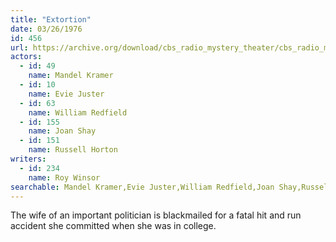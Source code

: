 ```yaml
---
title: "Extortion"
date: 03/26/1976
id: 456
url: https://archive.org/download/cbs_radio_mystery_theater/cbs_radio_mystery_theater-0451-0500.zip/cbs_radio_mystery_theater-0451-0500%2Fcbsrmt_0456_extortion.mp3
actors:  
  - id: 49
    name: Mandel Kramer  
  - id: 10
    name: Evie Juster  
  - id: 63
    name: William Redfield  
  - id: 155
    name: Joan Shay  
  - id: 151
    name: Russell Horton
writers:  
  - id: 234
    name: Roy Winsor
searchable: Mandel Kramer,Evie Juster,William Redfield,Joan Shay,Russell Horton Roy Winsor
---
```

The wife of an important politician is blackmailed for a fatal hit and run accident she committed when she was in college.